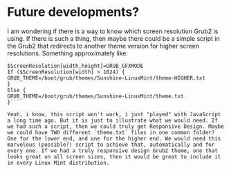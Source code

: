 # Future developments?
I am wondering if there is a way to know which screen resolution Grub2 is using. If there is such a thing, then maybe there could be a simple script in the Grub2 that redirects to another theme version for higher screen resolutions. Something approximately like:
```
$ScreenResolution[width,height]=GRUB_GFXMODE
If ($ScreenResolution[width] > 1024) {
GRUB_THEME=/boot/grub/themes/Sunshine-LinuxMint/theme-HIGHER.txt
}
Else {
GRUB_THEME=/boot/grub/themes/Sunshine-LinuxMint/theme.txt
}```

Yeah, i know, this script won't work, i just "played" with JavaScript a long time ago. But it is just to illustrate what we would need. If we had such a script, then we could truly get Responsive Design. Maybe we could have TWO different `theme.txt` files in one common folder? One for the lower end, and one for the higher end. We would need this marvelous (possible?) script to achieve that, automatically and for every one. If we had a truly responsive design Grub2 theme, one that looks great on all screen sizes, then it would be great to include it in every Linux Mint distribution.
